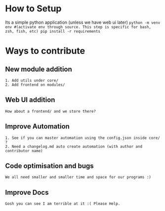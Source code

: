 # How to Setup

Its a simple python application (unless we have web ui later)
	```
	python -m venv env
	#(activate env through source. This step is specific for bash, zsh, fish, etc)
	pip install -r requirements
	```

# Ways to contribute

## New module addition
	1. Add utils under core/
	2. Add frontend on modules/

## Web UI addition
	How about a frontend/ and we store there?

## Improve Automation
	1. See if you can master automation using the config.json inside core/ ?
	2. Need a changelog.md auto create automation (with author and contributor name)

## Code optimisation and bugs
	We all need smaller and smaller time and space for our programs :)

## Improve Docs
	Gosh you can see I am terrible at it :( Please Help.
